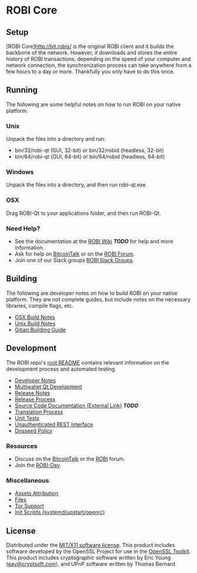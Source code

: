 ROBI Core
=====================

Setup
---------------------
[ROBI Core]http://bit.robis/ is the original ROBI client and it builds the backbone of the network. However, it downloads and stores the entire history of ROBI transactions; depending on the speed of your computer and network connection, the synchronization process can take anywhere from a few hours to a day or more. Thankfully you only have to do this once.

Running
---------------------
The following are some helpful notes on how to run ROBI on your native platform.

### Unix

Unpack the files into a directory and run:

- bin/32/robi-qt (GUI, 32-bit) or bin/32/robid (headless, 32-bit)
- bin/64/robi-qt (GUI, 64-bit) or bin/64/robid (headless, 64-bit)

### Windows

Unpack the files into a directory, and then run robi-qt.exe.

### OSX

Drag ROBI-Qt to your applications folder, and then run ROBI-Qt.

### Need Help?

* See the documentation at the [ROBI Wiki](https://en.bitcoin.it/wiki/Main_Page) ***TODO***
for help and more information.
* Ask for help on [BitcoinTalk](https://bitcointalk.org/index.php?topic=1604893.0) or on the [ROBI Forum](https://google.forum.com/).
* Join one of our Slack groups [ROBI Slack Groups](https://google.slack.com/).

Building
---------------------
The following are developer notes on how to build ROBI on your native platform. They are not complete guides, but include notes on the necessary libraries, compile flags, etc.

- [OSX Build Notes](build-osx.md)
- [Unix Build Notes](build-unix.md)
- [Gitian Building Guide](gitian-building.md)

Development
---------------------
The ROBI repo's [root README](https://github.com/RoyalBitCoin/RoyalBit-Coin.com/blob/master/README.md) contains relevant information on the development process and automated testing.

- [Developer Notes](developer-notes.md)
- [Multiwallet Qt Development](multiwallet-qt.md)
- [Release Notes](release-notes.md)
- [Release Process](release-process.md)
- [Source Code Documentation (External Link)](https://dev.visucore.com/bitcoin/doxygen/) ***TODO***
- [Translation Process](translation_process.md)
- [Unit Tests](unit-tests.md)
- [Unauthenticated REST Interface](REST-interface.md)
- [Dnsseed Policy](dnsseed-policy.md)

### Resources

* Discuss on the [BitcoinTalk](https://bitcointalk.org/index.php?topic=1604893.0) or the [ROBI](https://google.forum.com/) forum.
* Join the [ROBI-Dev](https://google.slack.com/) 

### Miscellaneous
- [Assets Attribution](assets-attribution.md)
- [Files](files.md)
- [Tor Support](tor.md)
- [Init Scripts (systemd/upstart/openrc)](init.md)

License
---------------------
Distributed under the [MIT/X11 software license](http://www.opensource.org/licenses/mit-license.php).
This product includes software developed by the OpenSSL Project for use in the [OpenSSL Toolkit](https://www.openssl.org/). This product includes
cryptographic software written by Eric Young ([eay@cryptsoft.com](mailto:eay@cryptsoft.com)), and UPnP software written by Thomas Bernard.
